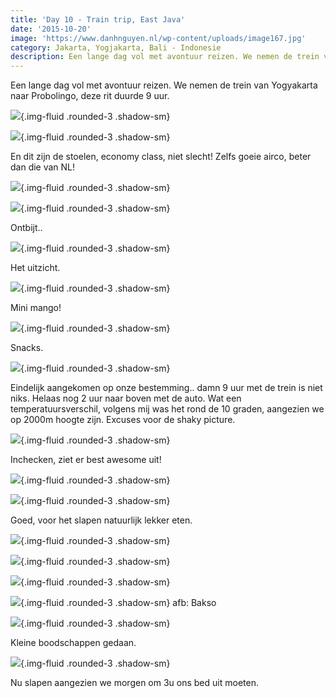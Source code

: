 ```yaml
---
title: 'Day 10 - Train trip, East Java'
date: '2015-10-20'
image: 'https://www.danhnguyen.nl/wp-content/uploads/image167.jpg'
category: Jakarta, Yogjakarta, Bali - Indonesie
description: Een lange dag vol met avontuur reizen. We nemen de trein van Yogyakarta naar Probolingo, deze rit duurde 9 uur...
---
```


Een lange dag vol met avontuur reizen. We nemen de trein van Yogyakarta naar Probolingo, deze rit duurde 9 uur.

![](https://www.danhnguyen.nl/wp-content/uploads/image167-1024x576.jpg){.img-fluid .rounded-3 .shadow-sm}

![](https://www.danhnguyen.nl/wp-content/uploads/image166-1024x576.jpg){.img-fluid .rounded-3 .shadow-sm}

En dit zijn de stoelen, economy class, niet slecht!
Zelfs goeie airco, beter dan die van NL!

![](https://www.danhnguyen.nl/wp-content/uploads/image168-1024x576.jpg){.img-fluid .rounded-3 .shadow-sm}

![](https://www.danhnguyen.nl/wp-content/uploads/image170-1024x576.jpg){.img-fluid .rounded-3 .shadow-sm}

Ontbijt..

![](https://www.danhnguyen.nl/wp-content/uploads/image169-1024x576.jpg){.img-fluid .rounded-3 .shadow-sm}

Het uitzicht.

![](https://www.danhnguyen.nl/wp-content/uploads/image172-1024x576.jpg){.img-fluid .rounded-3 .shadow-sm}

Mini mango!

![](https://www.danhnguyen.nl/wp-content/uploads/image176-1024x576.jpg){.img-fluid .rounded-3 .shadow-sm}

Snacks.

![](https://www.danhnguyen.nl/wp-content/uploads/image177-1024x576.jpg){.img-fluid .rounded-3 .shadow-sm}

Eindelijk aangekomen op onze bestemming.. damn 9 uur met de trein is niet niks. Helaas nog 2 uur naar boven met de auto. Wat een temperatuursverschil, volgens mij was het rond de 10 graden, aangezien we op 2000m hoogte zijn. Excuses voor de shaky picture.

![](https://www.danhnguyen.nl/wp-content/uploads/image173-1024x576.jpg){.img-fluid .rounded-3 .shadow-sm}

Inchecken, ziet er best awesome uit!

![](https://www.danhnguyen.nl/wp-content/uploads/image174-1024x576.jpg){.img-fluid .rounded-3 .shadow-sm}

![](https://www.danhnguyen.nl/wp-content/uploads/image175-1024x576.jpg){.img-fluid .rounded-3 .shadow-sm}

Goed, voor het slapen natuurlijk lekker eten.

![](https://www.danhnguyen.nl/wp-content/uploads/image178-1024x576.jpg){.img-fluid .rounded-3 .shadow-sm}

![](https://www.danhnguyen.nl/wp-content/uploads/image179-1024x576.jpg){.img-fluid .rounded-3 .shadow-sm}

![](https://www.danhnguyen.nl/wp-content/uploads/image181-1024x576.jpg){.img-fluid .rounded-3 .shadow-sm}

![](https://www.danhnguyen.nl/wp-content/uploads/image182-1024x576.jpg){.img-fluid .rounded-3 .shadow-sm} afb: Bakso

![](https://www.danhnguyen.nl/wp-content/uploads/image183-1024x576.jpg){.img-fluid .rounded-3 .shadow-sm}

Kleine boodschappen gedaan.

![](https://www.danhnguyen.nl/wp-content/uploads/image184-1024x576.jpg){.img-fluid .rounded-3 .shadow-sm}

Nu slapen aangezien we morgen om 3u ons bed uit moeten.
